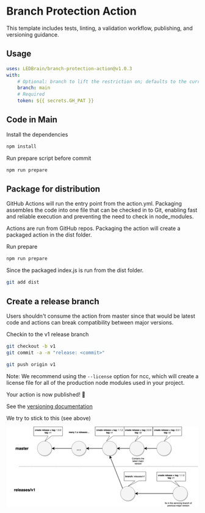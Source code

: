 # Branch Protection Action

This template includes tests, linting, a validation workflow, publishing, and versioning guidance.

## Usage

```yaml
uses: LEDBrain/branch-protection-action@v1.0.3
with:
    # Optional: branch to lift the restriction on; defaults to the current branch
    branch: main
    # Required
    token: ${{ secrets.GH_PAT }}
```

## Code in Main

Install the dependencies

```bash
npm install
```

Run prepare script before commit

```bash
npm run prepare
```

## Package for distribution

GitHub Actions will run the entry point from the action.yml. Packaging assembles the code into one file that can be checked in to Git, enabling fast and reliable execution and preventing the need to check in node_modules.

Actions are run from GitHub repos. Packaging the action will create a packaged action in the dist folder.

Run prepare

```bash
npm run prepare
```

Since the packaged index.js is run from the dist folder.

```bash
git add dist
```

## Create a release branch

Users shouldn't consume the action from master since that would be latest code and actions can break compatibility between major versions.

Checkin to the v1 release branch

```bash
git checkout -b v1
git commit -a -m "release: <commit>"
```

```bash
git push origin v1
```

Note: We recommend using the `--license` option for ncc, which will create a license file for all of the production node modules used in your project.

Your action is now published! :rocket:

See the [versioning documentation](https://github.com/actions/toolkit/blob/master/docs/action-versioning.md)

We try to stick to this (see above)

![actions-release-schema](./.github/action-releases.png)
